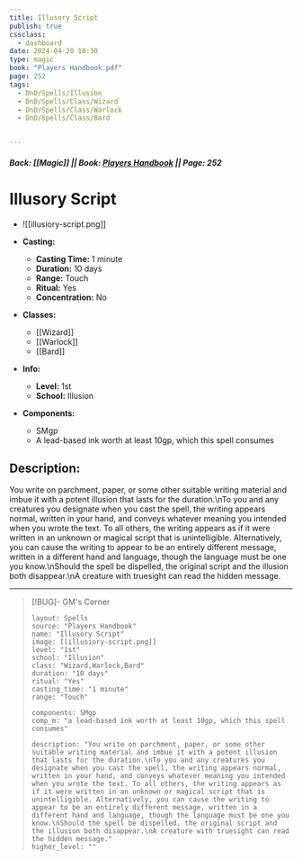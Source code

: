 ```yaml
---
title: Illusory Script
publish: true
cssclass:
  - dashboard
date: 2024-04-20 18:30
type: magic
book: "Players Handbook.pdf"
page: 252
tags:
  - DnD/Spells/Illusion
  - DnD/Spells/Class/Wizard
  - DnD/Spells/Class/Warlock
  - DnD/Spells/Class/Bard


---
```


##### Back: [[Magic]] || Book: [Players Handbook](https://drive.google.com/drive/folders/1O5bhpYizcIT5xxAoLOuzCRht_PVS7VSG?usp=sharing) || Page: 252

# Illusory Script
- ![[illusiory-script.png]]
- **Casting:**
    - **Casting Time:** 1 minute
    - **Duration:** 10 days
    - **Range:** Touch
    - **Ritual:** Yes
    - **Concentration:** No
- **Classes:**
    - [[Wizard]]
    - [[Warlock]]
    - [[Bard]]

- **Info:**
    - **Level:** 1st
    - **School:** Illusion
- **Components:**
    - SMgp
    - A lead-based ink worth at least 10gp, which this spell consumes

## Description:
You write on parchment, paper, or some other suitable writing material and imbue it with a potent illusion that lasts for the duration.\nTo you and any creatures you designate when you cast the spell, the writing appears normal, written in your hand, and conveys whatever meaning you intended when you wrote the text. To all others, the writing appears as if it were written in an unknown or magical script that is unintelligible. Alternatively, you can cause the writing to appear to be an entirely different message, written in a different hand and language, though the language must be one you know.\nShould the spell be dispelled, the original script and the illusion both disappear.\nA creature with truesight can read the hidden message.



---

> [!BUG]- GM's Corner
>
> ```statblock
> layout: Spells
> source: "Players Handbook"
> name: "Illusory Script"
> image: [[illusiory-script.png]]
> level: "1st"
> school: "Illusion"
> class: "Wizard,Warlock,Bard"
> duration: "10 days"
> ritual: "Yes"
> casting_time: "1 minute"
> range: "Touch"
>
> components: SMgp
> comp_m: "a lead-based ink worth at least 10gp, which this spell consumes"
>
> description: "You write on parchment, paper, or some other suitable writing material and imbue it with a potent illusion that lasts for the duration.\nTo you and any creatures you designate when you cast the spell, the writing appears normal, written in your hand, and conveys whatever meaning you intended when you wrote the text. To all others, the writing appears as if it were written in an unknown or magical script that is unintelligible. Alternatively, you can cause the writing to appear to be an entirely different message, written in a different hand and language, though the language must be one you know.\nShould the spell be dispelled, the original script and the illusion both disappear.\nA creature with truesight can read the hidden message."
> higher_level: ""
> ```
